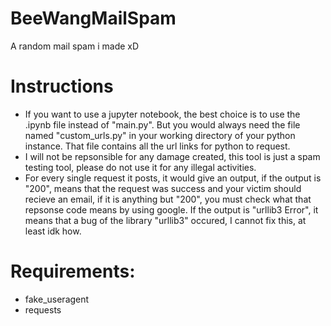# BeeWangMailSpam
A random mail spam i made xD
# Instructions
* If you want to use a jupyter notebook, the best choice is to use the .ipynb file instead of "main.py". But you would always need the file named "custom_urls.py" in your working directory of your python instance. That file contains all the url links for python to request. 
* I will not be repsonsible for any damage created, this tool is just a spam testing tool, please do not use it for any illegal activities.
* For every single request it posts, it would give an output, if the output is "200", means that the request was success and your victim should recieve an email, if it is anything but "200", you must check what that repsonse code means by using google. If the output is "urllib3 Error", it means that a bug of the library "urllib3" occured, I cannot fix this, at least idk how.
# Requirements:
- fake_useragent
- requests
